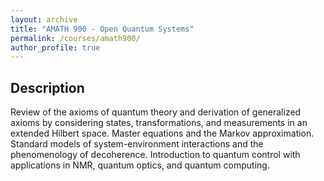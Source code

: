 ```yaml
---
layout: archive
title: "AMATH 900 - Open Quantum Systems"
permalink: /courses/amath900/
author_profile: true
---
```


## Description

Review of the axioms of quantum theory and derivation of generalized axioms by considering states, transformations, and measurements in an extended Hilbert space. Master equations and the Markov approximation. Standard models of system-environment interactions and the phenomenology of decoherence. Introduction to quantum control with applications in NMR, quantum optics, and quantum computing.
